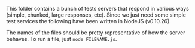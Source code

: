 This folder contains a bunch of tests servers that respond in various
ways (simple, chunked, large responses, etc). Since we just need some
simple test services the following have been written in NodeJS (v0.10.26).

The names of the files should be pretty representative of how the server
behaves. To run a file, just `node FILENAME.js`.
